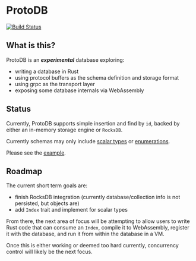 ProtoDB
=======

[![Build Status](https://travis-ci.org/kevindrosendahl/ProtoDB.svg?branch=master)](https://travis-ci.org/kevindrosendahl/ProtoDB)

## What is this?
ProtoDB is an ***experimental*** database exploring:
- writing a database in Rust
- using protocol buffers as the schema definition and storage format
- using grpc as the transport layer
- exposing some database internals via WebAssembly

## Status

Currently, ProtoDB supports simple insertion and find by `id`, backed by either an in-memory storage engine or `RocksDB`.

Currently schemas may only include [scalar types](https://developers.google.com/protocol-buffers/docs/proto3#scalar) or [enumerations](https://developers.google.com/protocol-buffers/docs/proto3#enum).

Please see the [example](examples/python/simple).

## Roadmap

The current short term goals are:
- finish RocksDB integration (currently database/collection info is not persisted, but objects are)
- add `Index` trait and implement for scalar types

From there, the next area of focus will be attempting to allow users to write Rust code that can consume an `Index`, compile it to WebAssembly, register it with the database, and run it from within the database in a VM.

Once this is either working or deemed too hard currently, concurrency control will likely be the next focus.